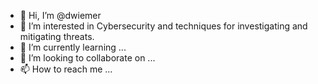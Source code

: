 - 👋 Hi, I’m @dwiemer
- 👀 I’m interested in Cybersecurity and techniques for investigating and mitigating threats.
- 🌱 I’m currently learning ...
- 💞️ I’m looking to collaborate on ...
- 📫 How to reach me ...

<!---
dwiemer/dwiemer is a ✨ special ✨ repository because its `README.md` (this file) appears on your GitHub profile.
You can click the Preview link to take a look at your changes.
--->
